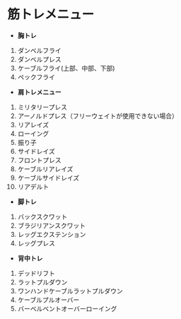 # 筋トレメニュー
- **胸トレ**<br>
1.  ダンベルフライ
2.  ダンベルプレス
3.  ケーブルフライ(上部、中部、下部)
4.  ペックフライ
- **肩トレメニュー**<br>
1.  ミリタリープレス
2.  アーノルドプレス（フリーウェイトが使用できない場合）
3.  リアレイズ
4.  ローイング
5.  振り子
6.  サイドレイズ
7.  フロントプレス
8.  ケーブルリアレイズ
9.  ケーブルサイドレイズ
10. リアデルト
- **脚トレ**<br>
1.  バックスクワット
2.  ブラジリアンスクワット
3.  レッグエクステンション
4.  レッグプレス
- **背中トレ**<br>
1.  デッドリフト
2.  ラットプルダウン
3.  ワンハンドケーブルラットプルダウン  
4.  ケーブルプルオーバー
5.  バーベルベントオーバーローイング